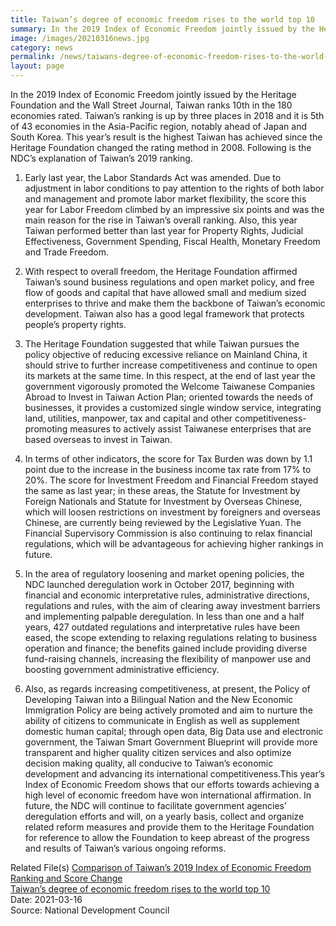 ```yaml
---
title: Taiwan’s degree of economic freedom rises to the world top 10
summary: In the 2019 Index of Economic Freedom jointly issued by the Heritage Foundation and the Wall Street Journal, Taiwan ranks 10th in the 180 economies rated. 
image: /images/20210316news.jpg
category: news
permalink: /news/taiwans-degree-of-economic-freedom-rises-to-the-world-top-10/
layout: page
---
```


In the 2019 Index of Economic Freedom jointly issued by the Heritage Foundation and the Wall Street Journal, Taiwan ranks 10th in the 180 economies rated. Taiwan’s ranking is up by three places in 2018 and it is 5th of 43 economies in the Asia-Pacific region, notably ahead of Japan and South Korea. This year’s result is the highest Taiwan has achieved since the Heritage Foundation changed the rating method in 2008. Following is the NDC’s explanation of Taiwan’s 2019 ranking.

1. Early last year, the Labor Standards Act was amended. Due to adjustment in labor conditions to pay attention to the rights of both labor and management and promote labor market flexibility, the score this year for Labor Freedom climbed by an impressive six points and was the main reason for the rise in Taiwan’s overall ranking. Also, this year Taiwan performed better than last year for Property Rights, Judicial Effectiveness, Government Spending, Fiscal Health, Monetary Freedom and Trade Freedom.

2. With respect to overall freedom, the Heritage Foundation affirmed Taiwan’s sound business regulations and open market policy, and free flow of goods and capital that have allowed small and medium sized enterprises to thrive and make them the backbone of Taiwan’s economic development. Taiwan also has a good legal framework that protects people’s property rights.

3. The Heritage Foundation suggested that while Taiwan pursues the policy objective of reducing excessive reliance on Mainland China, it should strive to further increase competitiveness and continue to open its markets at the same time. In this respect, at the end of last year the government vigorously promoted the Welcome Taiwanese Companies Abroad to Invest in Taiwan Action Plan; oriented towards the needs of businesses, it provides a customized single window service, integrating land, utilities, manpower, tax and capital and other competitiveness-promoting measures to actively assist Taiwanese enterprises that are based overseas to invest in Taiwan.

4. In terms of other indicators, the score for Tax Burden was down by 1.1 point due to the increase in the business income tax rate from 17% to 20%. The score for Investment Freedom and Financial Freedom stayed the same as last year; in these areas, the Statute for Investment by Foreign Nationals and Statute for Investment by Overseas Chinese, which will loosen restrictions on investment by foreigners and overseas Chinese, are currently being reviewed by the Legislative Yuan. The Financial Supervisory Commission is also continuing to relax financial regulations, which will be advantageous for achieving higher rankings in future.

5. In the area of regulatory loosening and market opening policies, the NDC launched deregulation work in October 2017, beginning with financial and economic interpretative rules, administrative directions, regulations and rules, with the aim of clearing away investment barriers and implementing palpable deregulation. In less than one and a half years, 427 outdated regulations and interpretative rules have been eased, the scope extending to relaxing regulations relating to business operation and finance; the benefits gained include providing diverse fund-raising channels, increasing the flexibility of manpower use and boosting government administrative efficiency.

6. Also, as regards increasing competitiveness, at present, the Policy of Developing Taiwan into a Bilingual Nation and the New Economic Immigration Policy are being actively promoted and aim to nurture the ability of citizens to communicate in English as well as supplement domestic human capital; through open data, Big Data use and electronic government, the Taiwan Smart Government Blueprint will provide more transparent and higher quality citizen services and also optimize decision making quality, all conducive to Taiwan’s economic development and advancing its international competitiveness.This year’s Index of Economic Freedom shows that our efforts towards achieving a high level of economic freedom have won international affirmation. In future, the NDC will continue to facilitate government agencies’ deregulation efforts and will, on a yearly basis, collect and organize related reform measures and provide them to the Heritage Foundation for reference to allow the Foundation to keep abreast of the progress and results of Taiwan’s various ongoing reforms.

Related File(s)
<a href="https://ws.ndc.gov.tw/Download.ashx?u=LzAwMS9hZG1pbmlzdHJhdG9yLzExL3JlbGZpbGUvNjQwOC8zMjE5OS80NGE1OTEyOS0xNzQ4LTQ5ZGYtYWI2ZS1hZjg1N2ZiNTExODYucGRm&n=Q29tcGFyaXNvbiBvZiBUYWl3YW7igJlzIDIwMTkgSW5kZXggb2YgRWNvbm9taWMgRnJlZWRvbSBSYW5raW5nIGFuZCBTY29yZSBDaGFuZ2UucGRm&icon=..pdf">Comparison of Taiwan’s 2019 Index of Economic Freedom Ranking and Score Change</a>
<br/>
<a href="https://ws.ndc.gov.tw/Download.ashx?u=LzAwMS9hZG1pbmlzdHJhdG9yLzExL3JlbGZpbGUvNjQwOC8zMjE5OS8xMmM0ZmQ2My1jNzI0LTRiYTEtODRhYS00OGY4YmMzMzJkOTMucGRm&n=VGFpd2Fu4oCZcyBkZWdyZWUgb2YgZWNvbm9taWMgZnJlZWRvbSByaXNlcyB0byB0aGUgd29ybGQgdG9wIDEwLnBkZg%3d%3d&icon=..pdf">Taiwan’s degree of economic freedom rises to the world top 10</a>
<br/>
Date: 2021-03-16
<br/>
Source: National Development Council
